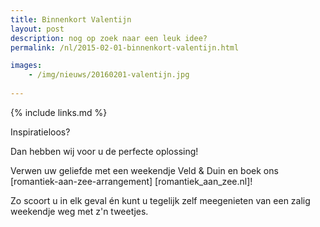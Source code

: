 ```yaml
---
title: Binnenkort Valentijn
layout: post
description: nog op zoek naar een leuk idee?
permalink: /nl/2015-02-01-binnenkort-valentijn.html

images: 
    - /img/nieuws/20160201-valentijn.jpg 
    
---
```


{% include links.md %}

Inspiratieloos?

Dan hebben wij voor u de perfecte oplossing!

Verwen uw geliefde met een weekendje Veld & Duin en boek ons [romantiek-aan-zee-arrangement] [romantiek_aan_zee.nl]!

Zo scoort u in elk geval én kunt u tegelijk zelf meegenieten van een zalig weekendje weg met z'n tweetjes.



